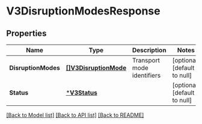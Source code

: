 # V3DisruptionModesResponse

## Properties
Name | Type | Description | Notes
------------ | ------------- | ------------- | -------------
**DisruptionModes** | [**[]V3DisruptionMode**](V3.DisruptionMode.md) | Transport mode identifiers | [optional] [default to null]
**Status** | [***V3Status**](V3.Status.md) |  | [optional] [default to null]

[[Back to Model list]](../README.md#documentation-for-models) [[Back to API list]](../README.md#documentation-for-api-endpoints) [[Back to README]](../README.md)

